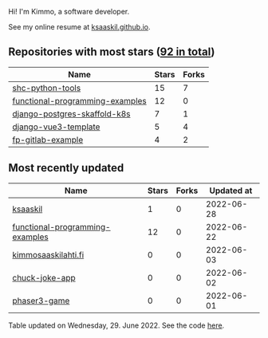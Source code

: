 Hi! I'm Kimmo, a software developer.

See my online resume at [ksaaskil.github.io](https://ksaaskil.github.io).

<!-- repositories starts -->

## Repositories with most stars ([92 in total](https://github.com/ksaaskil?tab=repositories))
| Name        | Stars           | Forks  |
| ------------- |-------------| -----|
|[shc-python-tools](https://github.com/ksaaskil/shc-python-tools)|15|7
|[functional-programming-examples](https://github.com/ksaaskil/functional-programming-examples)|12|0
|[django-postgres-skaffold-k8s](https://github.com/ksaaskil/django-postgres-skaffold-k8s)|7|1
|[django-vue3-template](https://github.com/ksaaskil/django-vue3-template)|5|4
|[fp-gitlab-example](https://github.com/ksaaskil/fp-gitlab-example)|4|2

<!-- repositories ends -->
<!-- recent_repositories starts -->

## Most recently updated
| Name        | Stars           | Forks  | Updated at
| ------------- |-------------| -----|-----|
|[ksaaskil](https://github.com/ksaaskil/ksaaskil)|1|0|2022-06-28
|[functional-programming-examples](https://github.com/ksaaskil/functional-programming-examples)|12|0|2022-06-22
|[kimmosaaskilahti.fi](https://github.com/ksaaskil/kimmosaaskilahti.fi)|0|0|2022-06-03
|[chuck-joke-app](https://github.com/ksaaskil/chuck-joke-app)|0|0|2022-06-02
|[phaser3-game](https://github.com/ksaaskil/phaser3-game)|0|0|2022-06-01

<!-- recent_repositories ends -->
<!-- updated_at starts -->
Table updated on Wednesday, 29. June 2022. See the code [here](https://github.com/ksaaskil/ksaaskil).
<!-- updated_at ends -->
